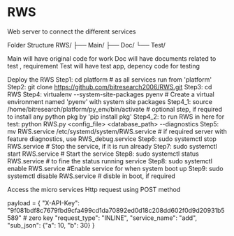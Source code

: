 # RWS
Web server to connect the different services

Folder Structure
RWS/
├── Main/
├── Doc/
└── Test/

Main will have original code for work
Doc will have documents related to test , requirement 
Test will have test app, depency code for testing

Deploy the RWS
Step1:
cd platform                                 # as all services run from 'platform'
Step2:
git clone https://github.com/bitresearch2006/RWS.git
Step3:
cd RWS
Step4: 
virtualenv --system-site-packages pyenv     # Create a virtual environment named 'pyenv' with system site packages
Step4_1: 
source /home/bitresearch/platform/py_env/bin/activate   # optional step, if required to install any python pkg by 'pip install pkg'
Step4_2:
to run RWS in here for test: python RWS.py <port> <config_file> <database_path> --diagnostics
Step5:
mv RWS.service /etc/systemd/system/RWS.service  # if required server with feature diagnostics, use RWS_debug.service
Step6:
sudo systemctl stop RWS.service         # Stop the service, if it is run already
Step7:
sudo systemctl start RWS.service        # Start the service
Step8:
sudo systemctl status RWS.service       # to fine the status running service
Step8:
sudo systemctl enable RWS.service       #Enable service for when system boot up
Step9:
sudo systemctl disable RWS.service      # disble in boot, if required 

Access the micro services
Http request using POST method

payload = {
    "X-API-Key": "9f081bdf8c7679fbd9cfa499cd1da70892ed0d18c208dd602f0d9d20931b5589" # zero key
    "request_type": "INLINE",
    "service_name": "add",
    "sub_json": {"a": 10, "b": 30}
}





